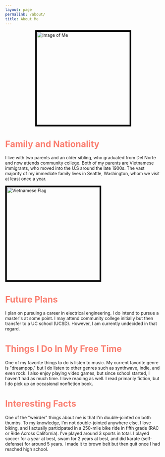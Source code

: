```yaml
---
layout: page
permalink: /about/
title: About Me
---
```


<html lang="en">
<head>
    <meta charset="UTF-8">
    <meta name="viewport" content="width=device-width, initial-scale=1.0">
    <style>
        .flag {
            width: 300px; 
            height: auto; 
            display: block; 
            margin: 10px left; 
            border: 5px solid #000;  
        }
        h1 {
            color: #FA8072;
        }
        .me {
            width: 300px; 
            height: auto; 
            display: block; 
            margin: 0 auto; 
            border: 5px solid #000; 
        }
    </style>
</head>
<body>
    <div class="container">
       <img src="https://drive.google.com/uc?id=1-F1XOi_cVkaGenLMi5iFTJkO9l_fDNVn" alt="Image of Me" class="me">
        <h1>Family and Nationality</h1>
        <div id="family">
            <p>I live with two parents and an older sibling, who graduated from Del Norte and now attends community college. Both of my parents are Vietnamese immigrants, who moved into the U.S around the late 1900s. The vast majority of my immediate family lives in Seattle, Washington, whom we visit at least once a year.</p>
            <img src="https://upload.wikimedia.org/wikipedia/commons/2/21/Flag_of_Vietnam.svg" alt="Vietnamese Flag" class="flag">
        </div>
        <h1>Future Plans</h1>
        <div id="passions">
            <p>I plan on pursuing a career in electrical engineering. I do intend to pursue a master's at some point. I may attend community college initially but then transfer to a UC school (UCSD). However, I am currently undecided in that regard.</p>
        </div>
        <h1>Things I Do In My Free Time</h1>
        <div id="things">
            <p>One of my favorite things to do is listen to music. My current favorite genre is "dreampop," but I do listen to other genres such as synthwave, indie, and even rock. I also enjoy playing video games, but since school started, I haven't had as much time. I love reading as well. I read primarily fiction, but I do pick up an occasional nonfiction book.</p>
        </div>
        <h1>Interesting Facts</h1>
        <div id="interesting">
            <p>One of the "weirder" things about me is that I'm double-jointed on both thumbs. To my knowledge, I'm not double-jointed anywhere else. I love biking, and I actually participated in a 250-mile bike ride in fifth grade (RAC or Ride Across California). I've played around 3 sports in total. I played soccer for a year at best, swam for 2 years at best, and did karate (self-defense) for around 5 years. I made it to brown belt but then quit once I had reached high school.</p>
        </div>
    </div>
    <script>
        var family = document.getElementById('family')
            types.style.marginBottom ='20px'
        var passions = document.getElementById('passions')
            types.style.marginBottom ='20px'
        var things = document.getElementById('things')
            types.style.marginBottom ='20px'
        var interesting = document.getElementById('interesting')
            types.style.marginBottom ='20px'
    </script>

</body>
</html>
